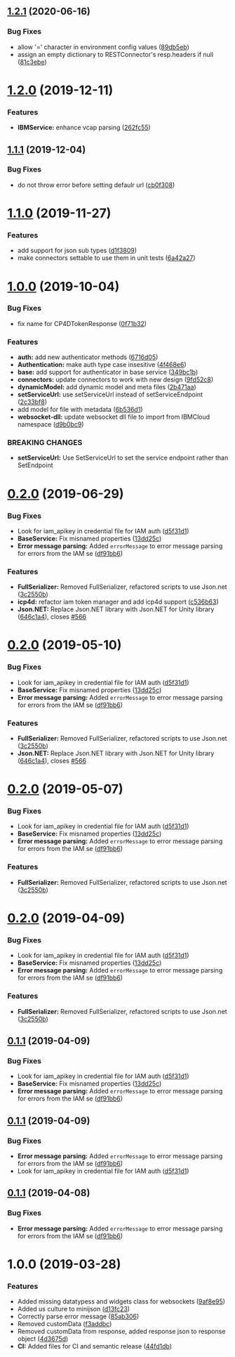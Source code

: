 ## [1.2.1](https://github.com/IBM/unity-sdk-core/compare/v1.2.0...v1.2.1) (2020-06-16)


### Bug Fixes

* allow '=' character in environment config values ([89db5eb](https://github.com/IBM/unity-sdk-core/commit/89db5eb00b51467fd80a4bc72d50576bf222307c))
* assign an empty dictionary to RESTConnector's resp.headers if null ([81c3ebe](https://github.com/IBM/unity-sdk-core/commit/81c3ebe7460c62161214001e44309796f94ee7d4))

# [1.2.0](https://github.com/IBM/unity-sdk-core/compare/v1.1.1...v1.2.0) (2019-12-11)


### Features

* **IBMService:** enhance vcap parsing ([262fc55](https://github.com/IBM/unity-sdk-core/commit/262fc55a7fcbedc46a6e8afb3098c54fc6ea0355))

## [1.1.1](https://github.com/IBM/unity-sdk-core/compare/v1.1.0...v1.1.1) (2019-12-04)


### Bug Fixes

* do not throw error before setting defaulr url ([cb0f308](https://github.com/IBM/unity-sdk-core/commit/cb0f3085660e60ac130f3899a4e35aceb7c200dd))

# [1.1.0](https://github.com/IBM/unity-sdk-core/compare/v1.0.0...v1.1.0) (2019-11-27)


### Features

* add support for json sub types ([d1f3809](https://github.com/IBM/unity-sdk-core/commit/d1f38099d03fa02aab9113b655844ca9c363dc5a))
* make connectors settable to use them in unit tests ([6a42a27](https://github.com/IBM/unity-sdk-core/commit/6a42a2724adf33610aba309d28945c82fc9b1223))

# [1.0.0](https://github.com/IBM/unity-sdk-core/compare/v0.3.0...v1.0.0) (2019-10-04)


### Bug Fixes

* fix name for CP4DTokenResponse ([0f71b32](https://github.com/IBM/unity-sdk-core/commit/0f71b32))


### Features

* **auth:** add new authenticator methods ([6716d05](https://github.com/IBM/unity-sdk-core/commit/6716d05))
* **Authentication:** make auth type case insesitive ([4f468e6](https://github.com/IBM/unity-sdk-core/commit/4f468e6))
* **base:** add support for authenticator in base service ([349bc1b](https://github.com/IBM/unity-sdk-core/commit/349bc1b))
* **connectors:** update connectors to work with new design ([9fd52c8](https://github.com/IBM/unity-sdk-core/commit/9fd52c8))
* **dynamicModel:** add dynamic model and meta files ([2b471aa](https://github.com/IBM/unity-sdk-core/commit/2b471aa))
* **setServiceUrl:** use setServiceUrl instead of setServiceEndpoint ([2c33bf8](https://github.com/IBM/unity-sdk-core/commit/2c33bf8))
* add model for file with metadata ([6b536d1](https://github.com/IBM/unity-sdk-core/commit/6b536d1))
* **websocket-dll:** update websocket dll file to import from IBMCloud namespace ([d9b0bc9](https://github.com/IBM/unity-sdk-core/commit/d9b0bc9))


### BREAKING CHANGES

* **setServiceUrl:** Use SetServiceUrl to set the service endpoint rather than SetEndpoint

# [0.2.0](https://github.com/IBM/unity-sdk-core/compare/v0.1.0...v0.2.0) (2019-06-29)


### Bug Fixes

* Look for iam_apikey in credential file for IAM auth ([d5f31d1](https://github.com/IBM/unity-sdk-core/commit/d5f31d1))
* **BaseService:** Fix misnamed properties ([13dd25c](https://github.com/IBM/unity-sdk-core/commit/13dd25c))
* **Error message parsing:** Added `errorMessage` to error message parsing for errors from the IAM se ([df91bb6](https://github.com/IBM/unity-sdk-core/commit/df91bb6))


### Features

* **FullSerializer:** Removed FullSerializer, refactored scripts to use Json.net ([3c2550b](https://github.com/IBM/unity-sdk-core/commit/3c2550b))
* **icp4d:** refactor iam token manager and add icp4d support ([c536b63](https://github.com/IBM/unity-sdk-core/commit/c536b63))
* **Json.NET:** Replace Json.NET library with Json.NET for Unity library ([646c1a4](https://github.com/IBM/unity-sdk-core/commit/646c1a4)), closes [#566](https://github.com/IBM/unity-sdk-core/issues/566)

# [0.2.0](https://github.com/IBM/unity-sdk-core/compare/v0.1.0...v0.2.0) (2019-05-10)


### Bug Fixes

* Look for iam_apikey in credential file for IAM auth ([d5f31d1](https://github.com/IBM/unity-sdk-core/commit/d5f31d1))
* **BaseService:** Fix misnamed properties ([13dd25c](https://github.com/IBM/unity-sdk-core/commit/13dd25c))
* **Error message parsing:** Added `errorMessage` to error message parsing for errors from the IAM se ([df91bb6](https://github.com/IBM/unity-sdk-core/commit/df91bb6))


### Features

* **FullSerializer:** Removed FullSerializer, refactored scripts to use Json.net ([3c2550b](https://github.com/IBM/unity-sdk-core/commit/3c2550b))
* **Json.NET:** Replace Json.NET library with Json.NET for Unity library ([646c1a4](https://github.com/IBM/unity-sdk-core/commit/646c1a4)), closes [#566](https://github.com/IBM/unity-sdk-core/issues/566)

# [0.2.0](https://github.com/IBM/unity-sdk-core/compare/v0.1.0...v0.2.0) (2019-05-07)


### Bug Fixes

* Look for iam_apikey in credential file for IAM auth ([d5f31d1](https://github.com/IBM/unity-sdk-core/commit/d5f31d1))
* **BaseService:** Fix misnamed properties ([13dd25c](https://github.com/IBM/unity-sdk-core/commit/13dd25c))
* **Error message parsing:** Added `errorMessage` to error message parsing for errors from the IAM se ([df91bb6](https://github.com/IBM/unity-sdk-core/commit/df91bb6))


### Features

* **FullSerializer:** Removed FullSerializer, refactored scripts to use Json.net ([3c2550b](https://github.com/IBM/unity-sdk-core/commit/3c2550b))

# [0.2.0](https://github.com/IBM/unity-sdk-core/compare/v0.1.0...v0.2.0) (2019-04-09)


### Bug Fixes

* Look for iam_apikey in credential file for IAM auth ([d5f31d1](https://github.com/IBM/unity-sdk-core/commit/d5f31d1))
* **BaseService:** Fix misnamed properties ([13dd25c](https://github.com/IBM/unity-sdk-core/commit/13dd25c))
* **Error message parsing:** Added `errorMessage` to error message parsing for errors from the IAM se ([df91bb6](https://github.com/IBM/unity-sdk-core/commit/df91bb6))


### Features

* **FullSerializer:** Removed FullSerializer, refactored scripts to use Json.net ([3c2550b](https://github.com/IBM/unity-sdk-core/commit/3c2550b))

## [0.1.1](https://github.com/IBM/unity-sdk-core/compare/v0.1.0...v0.1.1) (2019-04-09)


### Bug Fixes

* Look for iam_apikey in credential file for IAM auth ([d5f31d1](https://github.com/IBM/unity-sdk-core/commit/d5f31d1))
* **BaseService:** Fix misnamed properties ([13dd25c](https://github.com/IBM/unity-sdk-core/commit/13dd25c))
* **Error message parsing:** Added `errorMessage` to error message parsing for errors from the IAM se ([df91bb6](https://github.com/IBM/unity-sdk-core/commit/df91bb6))

## [0.1.1](https://github.com/IBM/unity-sdk-core/compare/v0.1.0...v0.1.1) (2019-04-09)


### Bug Fixes

* **Error message parsing:** Added `errorMessage` to error message parsing for errors from the IAM se ([df91bb6](https://github.com/IBM/unity-sdk-core/commit/df91bb6))
* Look for iam_apikey in credential file for IAM auth ([d5f31d1](https://github.com/IBM/unity-sdk-core/commit/d5f31d1))

## [0.1.1](https://github.com/IBM/unity-sdk-core/compare/v0.1.0...v0.1.1) (2019-04-08)


### Bug Fixes

* **Error message parsing:** Added `errorMessage` to error message parsing for errors from the IAM se ([df91bb6](https://github.com/IBM/unity-sdk-core/commit/df91bb6))

# 1.0.0 (2019-03-28)


### Features

* Added missing datatypess and widgets class for websockets ([9af8e95](https://github.com/IBM/unity-sdk-core/commit/9af8e95))
* Added us culture to minijson ([d13fc23](https://github.com/IBM/unity-sdk-core/commit/d13fc23))
* Correctly parse error message ([85ab306](https://github.com/IBM/unity-sdk-core/commit/85ab306))
* Removed customData ([f3addbc](https://github.com/IBM/unity-sdk-core/commit/f3addbc))
* Removed customData from response, added response json to response object ([4d3675d](https://github.com/IBM/unity-sdk-core/commit/4d3675d))
* **CI:** Added files for CI and semantic release ([44fd1db](https://github.com/IBM/unity-sdk-core/commit/44fd1db))
